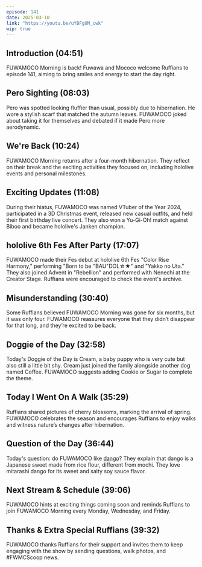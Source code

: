 ```yaml
---
episode: 141
date: 2025-03-10
link: "https://youtu.be/uYBFgUM_cwk"
wip: true
---
```


## Introduction (04:51)

FUWAMOCO Morning is back! Fuwawa and Mococo welcome Ruffians to episode 141, aiming to bring smiles and energy to start the day right.

## Pero Sighting (08:03)

Pero was spotted looking fluffier than usual, possibly due to hibernation. He wore a stylish scarf that matched the autumn leaves. FUWAMOCO joked about taking it for themselves and debated if it made Pero more aerodynamic.

## We're Back (10:24)

FUWAMOCO Morning returns after a four-month hibernation. They reflect on their break and the exciting activities they focused on, including hololive events and personal milestones.

## Exciting Updates (11:08)

During their hiatus, FUWAMOCO was named VTuber of the Year 2024, participated in a 3D Christmas event, released new casual outfits, and held their first birthday live concert. They also won a Yu-Gi-Oh! match against Biboo and became hololive's Janken champion.

## hololive 6th Fes After Party (17:07)

FUWAMOCO made their Fes debut at hololive 6th Fes "Color Rise Harmony," performing "Born to be "BAU"DOL☆★" and "Yakko no Uta." They also joined Advent in "Rebellion" and performed with Nenechi at the Creator Stage. Ruffians were encouraged to check the event's archive.

## Misunderstanding (30:40)

Some Ruffians believed FUWAMOCO Morning was gone for six months, but it was only four. FUWAMOCO reassures everyone that they didn’t disappear for that long, and they’re excited to be back.

## Doggie of the Day (32:58)

Today's Doggie of the Day is Cream, a baby puppy who is very cute but also still a little bit shy. Cream just joined the family alongside another dog named Coffee. FUWAMOCO suggests adding Cookie or Sugar to complete the theme.

## Today I Went On A Walk (35:29)

Ruffians shared pictures of cherry blossoms, marking the arrival of spring. FUWAMOCO celebrates the season and encourages Ruffians to enjoy walks and witness nature’s changes after hibernation.

## Question of the Day (36:44)

Today's question: do FUWAMOCO like [dango](https://en.wikipedia.org/wiki/Dango)? They explain that dango is a Japanese sweet made from rice flour, different from mochi. They love mitarashi dango for its sweet and salty soy sauce flavor.

## Next Stream & Schedule (39:06)

FUWAMOCO hints at exciting things coming soon and reminds Ruffians to join FUWAMOCO Morning every Monday, Wednesday, and Friday.

## Thanks & Extra Special Ruffians (39:32)

FUWAMOCO thanks Ruffians for their support and invites them to keep engaging with the show by sending questions, walk photos, and \#FWMCScoop news.
